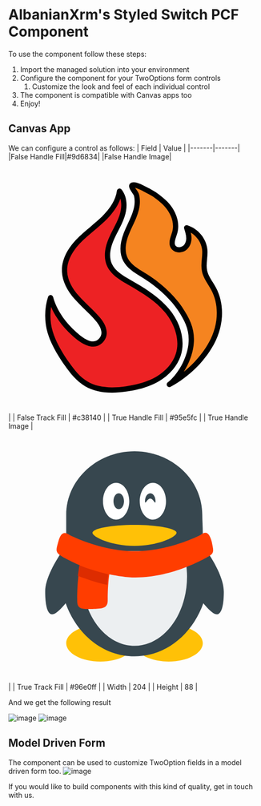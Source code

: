 # AlbanianXrm's Styled Switch PCF Component

To use the component follow these steps:
1. Import the managed solution into your environment
2. Configure the component for your TwoOptions form controls
   1. Customize the look and feel of each individual control
3. The component is compatible with Canvas apps too
4. Enjoy!


## Canvas App
We can configure a control as follows:
| Field | Value |
|-------|-------|
|False Handle Fill|#9d6834|
|False Handle Image|<svg xmlns="http://www.w3.org/2000/svg"  viewBox="0 0 48 48" ><path fill="#ed2224" d="M17.024,30.119c-1.209-1.437-2.683-2.635-3.934-4.036c-1.251-1.402-2.303-3.098-2.398-4.967 c-0.108-2.122,1.038-4.13,2.492-5.691s3.227-2.795,4.773-4.266s2.91-3.286,3.19-5.392c1.031,1.294,0.997,3.155,0.482,4.723 c-0.515,1.568-1.44,2.97-2.085,4.49s-0.995,3.291-0.32,4.798c0.678,1.514,2.22,2.43,3.667,3.259 c2.643,1.515,5.322,3.108,7.277,5.433s3.085,5.55,2.154,8.432c-0.633,1.958-2.152,3.556-3.942,4.596 c-1.79,1.04-3.84,1.567-5.892,1.869c-2.583,0.38-5.372,0.384-7.624-0.927c-1.571-0.914-2.727-2.381-3.765-3.865 c-1.291-1.845-2.475-3.797-3.137-5.945S7.373,28,8.028,26.022c0.38,1.478,1.107,2.706,1.439,3.255 c0.648,1.072,1.437,2.06,2.339,2.934c1.363,1.32,4.07,3.874,5.839,1.922C18.811,32.847,17.977,31.252,17.024,30.119z"/><path fill="#010101" d="M19.731,44.084c-2.037,0-3.726-0.402-5.118-1.213c-1.655-0.963-2.863-2.497-3.922-4.01 c-1.106-1.579-2.471-3.698-3.206-6.084c-0.671-2.174-0.646-4.759,0.068-6.913c0.07-0.211,0.304-0.36,0.491-0.342 c0.223,0.007,0.412,0.16,0.468,0.375c0.371,1.445,1.105,2.663,1.382,3.121c0.625,1.033,1.385,1.986,2.259,2.833 c0.839,0.812,2.573,2.491,3.965,2.491c0.018,0,0.036,0,0.055-0.001c0.422-0.014,0.782-0.192,1.103-0.544 c0.938-1.036,0.174-2.396-0.634-3.355l0,0c-0.638-0.759-1.373-1.469-2.085-2.157c-0.616-0.596-1.254-1.212-1.84-1.869 c-1.588-1.779-2.437-3.554-2.523-5.275c-0.13-2.538,1.355-4.695,2.625-6.058c0.867-0.931,1.85-1.752,2.8-2.547 c0.669-0.559,1.359-1.137,1.994-1.74c1.794-1.706,2.816-3.42,3.039-5.096c0.027-0.199,0.17-0.362,0.362-0.416 c0.193-0.053,0.399,0.013,0.524,0.17c1.022,1.282,1.229,3.174,0.566,5.191c-0.316,0.966-0.782,1.87-1.233,2.744 c-0.3,0.582-0.61,1.184-0.866,1.786c-0.509,1.2-0.978,2.938-0.323,4.397c0.631,1.409,2.199,2.308,3.46,3.029 c2.903,1.666,5.465,3.232,7.41,5.545c2.284,2.715,3.146,6.128,2.247,8.908c-0.629,1.948-2.109,3.679-4.167,4.875 c-1.632,0.949-3.561,1.562-6.069,1.931C21.552,44.01,20.608,44.084,19.731,44.084z M8.12,27.792 c-0.236,1.562-0.131,3.228,0.32,4.69c0.694,2.253,2.006,4.286,3.069,5.806c0.994,1.42,2.118,2.853,3.607,3.719 c1.788,1.042,4.176,1.324,7.299,0.864c2.38-0.35,4.195-0.924,5.714-1.806c1.844-1.072,3.164-2.605,3.718-4.318 c0.948-2.934-0.443-6.034-2.062-7.957c-1.84-2.188-4.323-3.704-7.143-5.321c-1.386-0.794-3.11-1.782-3.874-3.488 c-0.635-1.416-0.526-3.213,0.315-5.197c0.27-0.637,0.589-1.256,0.897-1.854c0.452-0.877,0.88-1.706,1.173-2.597 c0.372-1.135,0.422-2.236,0.163-3.138c-0.501,1.454-1.497,2.88-3.017,4.325c-0.658,0.626-1.361,1.214-2.042,1.783 c-0.927,0.775-1.885,1.576-2.709,2.461c-1.138,1.221-2.471,3.137-2.359,5.325c0.076,1.488,0.84,3.056,2.271,4.66 c0.562,0.629,1.186,1.232,1.789,1.815c0.729,0.705,1.483,1.434,2.155,2.232c1.504,1.786,1.72,3.445,0.608,4.671 c-0.504,0.556-1.113,0.849-1.811,0.872c-1.812,0.048-3.726-1.782-4.747-2.771c-0.936-0.907-1.75-1.928-2.419-3.034 C8.854,29.228,8.477,28.603,8.12,27.792z"/><g><path fill="#f58420" d="M24.356,9.143c-0.394,1.655-1.31,3.153-1.931,4.745c-0.622,1.592-0.928,3.431-0.109,4.942 c0.752,1.388,2.282,2.21,3.66,3.07c2.443,1.525,5.125,3.874,6.679,6.215s2.424,4.242,2.085,6.985 c-0.322,2.602-1.975,5.76-4.107,7.44c3.343-1.82,6.154-4.52,7.956-7.738s2.206-7.252,0.453-10.494 c-0.6-1.11-1.444-2.135-1.707-3.356c-0.293-1.363,0.182-2.777,0.024-4.159c-0.207-1.817-1.6-3.466-3.432-4.063 c0.212,0.663,0.425,1.339,0.419,2.032c-0.007,0.693-0.268,1.418-0.85,1.841c-0.582,0.423-1.515,0.437-2-0.083 c-0.706-0.758-0.123-1.906,0.16-2.879c0.611-2.105-0.468-4.39-2.144-5.895c-0.73-0.655-1.478-1.278-2.356-1.74 c-0.651-0.343-2.56-1.454-3.322-1.435c-1.029,0.025,0.409,1.356,0.552,1.942C24.595,7.372,24.56,8.286,24.356,9.143z"/><path fill="#010101" d="M30.632,43.04c-0.163,0-0.322-0.08-0.417-0.225c-0.144-0.217-0.097-0.507,0.107-0.668 c1.953-1.539,3.603-4.528,3.921-7.108c0.318-2.569-0.459-4.318-2.005-6.647c-1.393-2.099-3.895-4.424-6.527-6.067l-0.462-0.285 c-1.299-0.796-2.642-1.62-3.373-2.971c-0.765-1.412-0.736-3.266,0.083-5.362c0.229-0.587,0.498-1.163,0.767-1.738 c0.466-0.996,0.905-1.936,1.145-2.941c0.198-0.837,0.208-1.666,0.029-2.396c-0.026-0.106-0.228-0.398-0.361-0.592 c-0.381-0.553-0.74-1.076-0.496-1.554c0.093-0.183,0.304-0.402,0.778-0.414c0.009,0,0.019,0,0.028,0c0.732,0,1.981,0.646,3.2,1.31 l0.339,0.183c0.938,0.493,1.734,1.162,2.457,1.811c2,1.794,2.899,4.309,2.291,6.406c-0.051,0.175-0.111,0.355-0.172,0.538 c-0.292,0.877-0.458,1.48-0.103,1.861c0.288,0.31,0.928,0.319,1.34,0.02c0.397-0.289,0.639-0.828,0.645-1.441 c0.006-0.619-0.198-1.258-0.396-1.875c-0.057-0.179-0.009-0.375,0.124-0.507s0.331-0.178,0.508-0.121 c2.026,0.661,3.543,2.462,3.773,4.482c0.076,0.676,0.016,1.343-0.044,1.988c-0.068,0.746-0.133,1.45,0.012,2.123 c0.166,0.774,0.604,1.479,1.066,2.225c0.204,0.33,0.408,0.66,0.591,0.998c1.726,3.188,1.551,7.394-0.455,10.976 c-1.816,3.242-4.713,6.059-8.154,7.933C30.795,43.021,30.713,43.04,30.632,43.04z M24.123,5.114 c0.078,0.125,0.17,0.258,0.239,0.358c0.226,0.328,0.438,0.637,0.508,0.921c0.217,0.883,0.208,1.874-0.027,2.865v0 c-0.263,1.104-0.745,2.136-1.211,3.133c-0.26,0.555-0.52,1.11-0.741,1.678c-0.494,1.265-0.919,3.076-0.136,4.522 c0.604,1.115,1.831,1.867,3.017,2.595l0.469,0.289c2.747,1.715,5.364,4.153,6.832,6.363c1.639,2.47,2.518,4.459,2.163,7.323 c-0.201,1.63-0.891,3.412-1.852,4.951c1.957-1.565,3.6-3.468,4.769-5.555c1.84-3.286,2.013-7.122,0.449-10.012 c-0.174-0.32-0.368-0.633-0.562-0.946c-0.487-0.786-0.991-1.599-1.194-2.542c-0.176-0.822-0.102-1.636-0.029-2.424 c0.058-0.622,0.111-1.21,0.046-1.783c-0.146-1.288-0.987-2.503-2.152-3.212c0.084,0.364,0.141,0.743,0.137,1.13 c-0.009,0.928-0.404,1.766-1.057,2.24c-0.827,0.602-2.021,0.539-2.659-0.147c-0.787-0.844-0.414-1.961-0.114-2.859 c0.057-0.17,0.112-0.337,0.159-0.5c0.502-1.731-0.282-3.844-1.998-5.383c-0.779-0.7-1.461-1.252-2.255-1.67L26.57,6.259 C26.053,5.977,24.797,5.293,24.123,5.114z M24.356,9.143h0.01H24.356z"/></g></svg>|
| False Track Fill | #c38140 |
| True Handle Fill | #95e5fc |
| True Handle Image | <svg xmlns="http://www.w3.org/2000/svg" viewBox="0 0 48 48"><path fill="#FFC107" d="M17.5,44c-3.6,0-6.5-1.6-6.5-3.5s2.9-3.5,6.5-3.5s6.5,1.6,6.5,3.5S21.1,44,17.5,44z M37,40.5c0-1.9-2.9-3.5-6.5-3.5S24,38.6,24,40.5s2.9,3.5,6.5,3.5S37,42.4,37,40.5z"/><path fill="#37474F" d="M37.2,22.2c-0.1-0.3-0.2-0.6-0.3-1c0.1-0.5,0.1-1,0.1-1.5c0-1.4-0.1-2.6-0.1-3.6C36.9,9.4,31.1,4,24,4S11,9.4,11,16.1c0,0.9,0,2.2,0,3.6c0,0.5,0,1,0.1,1.5c-0.1,0.3-0.2,0.6-0.3,1c-1.9,2.7-3.8,6-3.8,8.5C7,35.5,8.4,35,8.4,35c0.6,0,1.6-1,2.5-2.1C13,38.8,18,43,24,43s11-4.2,13.1-10.1C38,34,39,35,39.6,35c0,0,1.4,0.5,1.4-4.3C41,28.2,39.1,24.8,37.2,22.2z"/><path fill="#ECEFF1" d="M14.7,23c-0.5,1.5-0.7,3.1-0.7,4.8C14,35.1,18.5,41,24,41s10-5.9,10-13.2c0-1.7-0.3-3.3-0.7-4.8H14.7z"/><path fill="#FFF" d="M23,13.5c0,1.9-1.1,3.5-2.5,3.5S18,15.4,18,13.5s1.1-3.5,2.5-3.5S23,11.6,23,13.5z M27.5,10c-1.4,0-2.5,1.6-2.5,3.5s1.1,3.5,2.5,3.5s2.5-1.6,2.5-3.5S28.9,10,27.5,10z"/><path fill="#37474F" d="M22,13.5c0,0.8-0.4,1.5-1,1.5s-1-0.7-1-1.5s0.4-1.5,1-1.5S22,12.7,22,13.5z M27,12c-0.6,0-1,0.7-1,1.5s0.4-0.5,1-0.5s1,1.3,1,0.5S27.6,12,27,12z"/><path fill="#FFC107" d="M32,19.5c0,0.8-3.6,2.5-8,2.5s-8-1.7-8-2.5s3.6-1.5,8-1.5S32,18.7,32,19.5z"/><path fill="#FF3D00" d="M38.7,21.2c-0.4-1.5-1-2.2-2.1-1.3c0,0-5.9,3.1-12.5,3.1v0.1l0-0.1c-6.6,0-12.5-3.1-12.5-3.1c-1.1-0.8-1.7-0.2-2.1,1.3c-0.4,1.5-0.7,2,0.7,2.8c0.1,0.1,1.4,0.8,3.4,1.7c-0.6,3.5-0.5,6.8-0.5,7c0.1,1.5,1.3,1.3,2.9,1.3c1.6-0.1,2.9,0,2.9-1.6c0-0.9,0-2.9,0.3-5c1.6,0.3,3.2,0.6,5,0.6l0,0v0c7.3,0,13.7-3.9,13.9-4C39.3,23.3,39,22.8,38.7,21.2z"/><path fill="#DD2C00" d="M13.2,27.7c1.6,0.6,3.5,1.3,5.6,1.7c0-0.6,0.1-1.3,0.2-2c-2.1-0.5-4-1.1-5.5-1.7C13.4,26.4,13.3,27.1,13.2,27.7z"/></svg> | 
| True Track Fill | #96e0ff |
| Width | 204 |
| Height | 88 |

And we get the following result

![image](https://user-images.githubusercontent.com/11160171/151232654-c9269bc1-3995-41be-82c3-5d9ba909e6d7.png)
![image](https://user-images.githubusercontent.com/11160171/151233133-7746a35f-0d51-400c-8f49-0823aeaa9b54.png)

## Model Driven Form
The component can be used to customize TwoOption fields in a model driven form too.
![image](https://user-images.githubusercontent.com/11160171/151233297-d3285c82-0ffb-4918-97ce-c11e18f0315f.png)

If you would like to build components with this kind of quality, get in touch with us.
